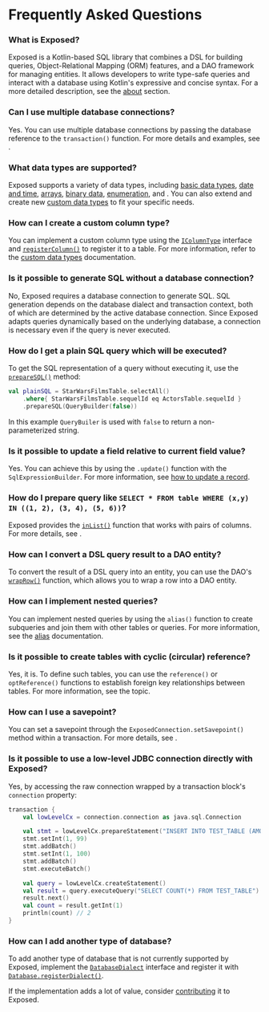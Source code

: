 # Frequently Asked Questions

### What is Exposed?

Exposed is a Kotlin-based SQL library that combines a DSL for building queries, Object-Relational Mapping (ORM) 
features, and a DAO framework for managing entities. It allows developers to write type-safe queries and interact 
with a database using Kotlin's expressive and concise syntax.
For a more detailed description, see the [about](About.topic) section.

### Can I use multiple database connections?

Yes. You can use multiple database connections by passing the database reference to the `transaction()` function.
For more details and examples, see [](Transactions.md#working-with-multiple-databases).

### What data types are supported?

Exposed supports a variety of data types, including [basic data types](Numeric-Boolean-String-Types.topic),
[date and time](Date-and-time-types.topic), [arrays](Array-types.topic), [binary data](Binary-types.topic),
[enumeration](Enumeration-types.topic), and [](JSON-And-JSONB-types.topic). You can also extend and create new
[custom data types](Custom-data-types.topic) to fit your specific needs.

### How can I create a custom column type?

You can implement a custom column type using the [`IColumnType`](https://github.com/JetBrains/Exposed/blob/76a671e57a0105d6aed79e256c088690bd4a56b6/exposed-core/src/main/kotlin/org/jetbrains/exposed/sql/ColumnType.kt#L25) interface
and [`registerColumn()`](https://github.com/JetBrains/Exposed/blob/76a671e57a0105d6aed79e256c088690bd4a56b6/exposed-core/src/main/kotlin/org/jetbrains/exposed/sql/Table.kt#L387)
to register it to a table. For more information, refer to the [custom data types](Custom-data-types.topic) documentation.

### Is it possible to generate SQL without a database connection?

No, Exposed requires a database connection to generate SQL.
SQL generation depends on the database dialect and transaction context, both of which are determined by the active 
database connection. Since Exposed adapts queries dynamically based on the underlying database, a connection is
necessary even if the query is never executed.

### How do I get a plain SQL query which will be executed?

To get the SQL representation of a query without executing it, use the
[`prepareSQL()`](https://jetbrains.github.io/Exposed/api/exposed-core/org.jetbrains.exposed.sql/-abstract-query/prepare-s-q-l.html)
method:

```kotlin
val plainSQL = StarWarsFilmsTable.selectAll()
    .where{ StarWarsFilmsTable.sequelId eq ActorsTable.sequelId }
    .prepareSQL(QueryBuilder(false))
```
In this example `QueryBuiler` is used with `false` to return a non-parameterized string.

### Is it possible to update a field relative to current field value?

Yes. You can achieve this by using the `.update()` function with the `SqlExpressionBuilder`. For more information, see
[how to update a record](DSL-CRUD-operations.topic#update-record).

### How do I prepare query like `SELECT * FROM table WHERE (x,y) IN ((1, 2), (3, 4), (5, 6))`?

Exposed provides the
[`inList()`](https://jetbrains.github.io/Exposed/api/exposed-core/org.jetbrains.exposed.sql/-i-sql-expression-builder/in-list.html)
function that works with pairs of columns. For more details, see
[](DSL-Querying-data.topic#collection-condition-pairs-or-triples).

### How can I convert a DSL query result to a DAO entity?

To convert the result of a DSL query into an entity, you can use the DAO's
[`wrapRow()`](https://jetbrains.github.io/Exposed/api/exposed-dao/org.jetbrains.exposed.dao/-entity-class/wrap-row.html)
function, which allows you to wrap a row into a DAO entity.

### How can I implement nested queries?

You can implement nested queries by using the `alias()` function to create subqueries and join them with other tables
or queries. For more information, see the [alias](DSL-Querying-data.topic#alias) documentation.

### Is it possible to create tables with cyclic (circular) reference?

Yes, it is. To define such tables, you can use the `reference()` or `optReference()` functions to establish foreign key 
relationships between tables. For more information, see the [](DAO-Relationships.topic) topic.

### How can I use a savepoint?

You can set a savepoint through the `ExposedConnection.setSavepoint()` method within a transaction. For more details,
see [](Transactions.md#using-savepoints).

### Is it possible to use a low-level JDBC connection directly with Exposed?

Yes, by accessing the raw connection wrapped by a transaction block's `connection` property:

```Kotlin
transaction {
    val lowLevelCx = connection.connection as java.sql.Connection

    val stmt = lowLevelCx.prepareStatement("INSERT INTO TEST_TABLE (AMOUNT) VALUES (?)")
    stmt.setInt(1, 99)
    stmt.addBatch()
    stmt.setInt(1, 100)
    stmt.addBatch()
    stmt.executeBatch()

    val query = lowLevelCx.createStatement()
    val result = query.executeQuery("SELECT COUNT(*) FROM TEST_TABLE")
    result.next()
    val count = result.getInt(1)
    println(count) // 2
}
```

### How can I add another type of database?

To add another type of database that is not currently supported by Exposed, implement the
[`DatabaseDialect`](https://jetbrains.github.io/Exposed/api/exposed-core/org.jetbrains.exposed.sql.vendors/-database-dialect/index.html)
interface and register it with
[`Database.registerDialect()`](https://jetbrains.github.io/Exposed/api/exposed-core/org.jetbrains.exposed.sql/-database/-companion/register-dialect.html).

If the implementation adds a lot of value, consider [contributing](Contributing.md) it to Exposed.
